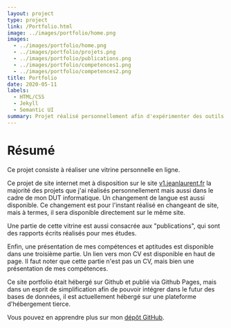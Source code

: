 ```yaml
---
layout: project
type: project
link: /Portfolio.html
image: ../images/portfolio/home.png
images:
  - ../images/portfolio/home.png
  - ../images/portfolio/projets.png
  - ../images/portfolio/publications.png
  - ../images/portfolio/competences1.png
  - ../images/portfolio/competences2.png
title: Portfolio
date: 2020-05-11
labels:
  - HTML/CSS
  - Jekyll
  - Semantic UI
summary: Projet réalisé personnellement afin d'expérimenter des outils web. Constitution d'une vitrine numérique.
---
```


# Résumé

Ce projet consiste à réaliser une vitrine personnelle en ligne.

Ce projet de site internet met à disposition sur le site [v1.jeanlaurent.fr](http://v1.jeanlaurent.fr) la majorité des projets 
que j'ai réalisés personnellement mais aussi dans le cadre de mon DUT informatique. Un changement de langue est aussi
disponible. Ce changement est pour l'instant réalisé en changeant de site, mais à termes, il sera disponible directement
sur le même site.

Une partie de cette vitrine est aussi consacrée aux "publications", qui sont des rapports écrits réalisés pour mes études.

Enfin, une présentation de mes compétences et aptitudes est disponible dans une troisième partie. Un lien vers mon CV est
disponible en haut de page. Il faut noter que cette partie n'est pas un CV, mais bien une présentation de mes compétences.

Ce site portfolio était hébergé sur Github et publié via Github Pages, mais dans un esprit de simplification afin de pouvoir
intégrer dans le futur des bases de données, il est actuellement hébergé sur une plateforme d'hébergement tierce.


Vous pouvez en apprendre plus sur mon [dépôt GitHub](http://GitHub.com/jeanlrnt/Portfolio_FR).
